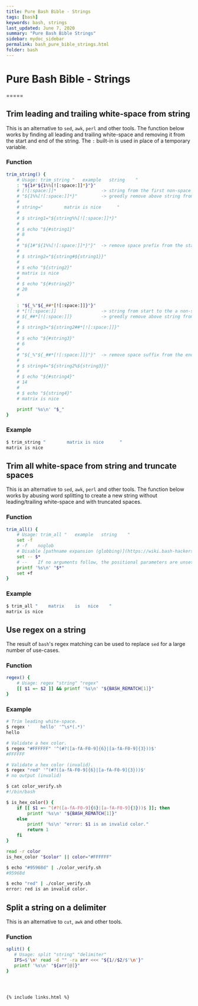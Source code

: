 ```yaml
---
title: Pure Bash Bible - Strings
tags: [bash]
keywords: bash, strings
last_updated: June 7, 2020
summary: "Pure Bash Bible Strings"
sidebar: mydoc_sidebar
permalink: bash_pure_bible_strings.html
folder: bash
---
```


# Pure Bash Bible - Strings
=====

## Trim leading and trailing white-space from string
This is an alternative to `sed`, `awk`, `perl` and other tools. The function below works by finding all leading and trailing white-space and removing it from the start and end of the string. The `:` built-in is used in place of a temporary variable.

### Function
```bash
trim_string() {
    # Usage: trim_string "   example   string    "
    : "${1#"${1%%[![:space:]]*}"}"
    # [![:space:]]* 				-> string from the first non-space charactor to the end 
    # "${1%%[![:space:]]*}" 		-> greedly remove above string from the end, remaining is space prefix
    #
    # string="        matrix is nice      "
    #
    # $ string1="${string%%[![:space:]]*}"
    #
    # $ echo "${#string1}"
    # 8
    #
    # "${1#"${1%%[![:space:]]*}"}"	-> remove space prefix from the start	
    #
    # $ string2="${string#${string1}}"
    # 
    # $ echo "${string2}"
    # matrix is nice
    # 
    # $ echo "${#string2}"
    # 20
    # 

    : "${_%"${_##*[![:space:]]}"}"
    # *[![:space:]] 				-> string from start to the a non-space charactor, 'matrix is nice'
    # ${_##*[![:space:]]}			-> greedly remove above string from the start, remove 'matrix is nice' from the start, remaining is space suffix
    #
    # $ string3="${string2##*[![:space:]]}"
    #
    # $ echo "${#string3}"
    # 6
    #
    # "${_%"${_##*[![:space:]]}"}"	-> remove space suffix from the end
    #
    # $ string4="${string2%${string3}}"
    # 
    # $ echo "${#string4}"
    # 14
    # 
    # $ echo "${string4}"
    # matrix is nice

    printf '%s\n' "$_"
}
```

### Example
```bash
$ trim_string "        matrix is nice      "
matrix is nice
```

## Trim all white-space from string and truncate spaces
This is an alternative to `sed`, `awk`, `perl` and other tools. The function below works by abusing word splitting to create a new string without leading/trailing white-space and with truncated spaces.

### Function
```bash
trim_all() {
    # Usage: trim_all "   example   string    "
    set -f
    # -f    noglob
    # Disable [pathname expansion (globbing)](https://wiki.bash-hackers.org/syntax/expansion/globs)
    set -- $*
    # --    If no arguments follow, the positional parameters are unset. With arguments, the positional parameters are set, even if the strings begin with a - (dash) like an option.
    printf '%s\n' "$*"
    set +f
}
```

### Example
```bash
$ trim_all "    matrix    is   nice    "
matrix is nice
```

## Use regex on a string
The result of `bash`'s regex matching can be used to replace `sed` for a large number of use-cases.

### Function
```bash
regex() {
    # Usage: regex "string" "regex"
    [[ $1 =~ $2 ]] && printf '%s\n' "${BASH_REMATCH[1]}"
}
```

### Example
```bash
# Trim leading white-space.
$ regex '    hello' '^\s*(.*)'
hello

# Validate a hex color.
$ regex "#FFFFFF" '^(#?([a-fA-F0-9]{6}|[a-fA-F0-9]{3}))$'
#FFFFFF

# Validate a hex color (invalid).
$ regex "red" '^(#?([a-fA-F0-9]{6}|[a-fA-F0-9]{3}))$'
# no output (invalid)

$ cat color_verify.sh
#!/bin/bash

$ is_hex_color() {
    if [[ $1 =~ ^(#?([a-fA-F0-9]{6}|[a-fA-F0-9]{3}))$ ]]; then
        printf '%s\n' "${BASH_REMATCH[1]}"
    else
        printf '%s\n' "error: $1 is an invalid color."
        return 1
    fi
}

read -r color
is_hex_color "$color" || color="#FFFFFF"

$ echo "#95968d" | ./color_verify.sh
#95968d

$ echo "red" | ./color_verify.sh
error: red is an invalid color.
```

## Split a string on a delimiter
This is an alternative to `cut`, `awk` and other tools.

### Function
```bash
split() {
   # Usage: split "string" "delimiter"
   IFS=$'\n' read -d "" -ra arr <<< "${1//$2/$'\n'}"
   printf '%s\n' "${arr[@]}"
}




{% include links.html %}
